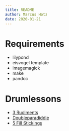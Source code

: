 ```yaml
---
title: README
author: Marcus Hotz
date: 2020-01-21
---
```


# Requirements

- lilypond
- eisvogel template
- imagemagick
- make
- pandoc

# Drumlessons

- [3 Rudiments](./md/20200121_3-rudiments.md)
- [Doubleparadiddle](./md/20200123_doubleparadiddle.md)
- [5 Fill Stickings](./md/20200123_5-fill-stickings.md)


